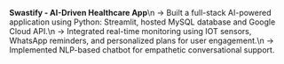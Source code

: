 **Swastify - AI-Driven Healthcare App**\n
-> Built a full-stack AI-powered application using Python: Streamlit, hosted MySQL database and
   Google Cloud API.\n
-> Integrated real-time monitoring using IOT sensors, WhatsApp reminders, and personalized
   plans for user engagement.\n
-> Implemented NLP-based chatbot for empathetic conversational support.
